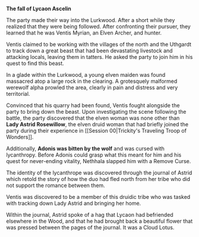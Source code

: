**The fall of Lycaon Ascelin**

The party made their way into the Lurkwood. After a short while they realized that they were being followed. 
After confronting their pursuer, they learned that he was Ventis Myrian, an Elven Archer, and hunter.

Ventis claimed to be working with the villages of the north and the Uthgardt to track down a great beast that had been devastating livestock and attacking locals, leaving them in tatters.
He asked the party to join him in his quest to find this beast.

In a glade within the Lurkwood, a young elven maiden was found massacred atop a large rock in the clearing. A grotesquely malformed werewolf alpha prowled the area, clearly in pain and distress and very territorial. 

Convinced that his quarry had been found, Ventis fought alongside the party to bring down the beast. Upon investigating the scene following the battle, the party discovered that the elven woman was none other than **Lady Astrid Rosewillow**, the elven druid woman that had briefly joined the party during their experience in [[Session 00|Trickity's Traveling Troop of Wonders]]. 

Additionally, **Adonis was bitten by the wolf** and was cursed with lycanthropy. Before Adonis could grasp what this meant for him and his quest for never-ending vitality, Nethhala slapped him with a Remove Curse.

The identity of the lycanthrope was discovered through the journal of Astrid which retold the story of how the duo had fled north from her tribe who did not support the romance between them.

Ventis was discovered to be a member of this druidic tribe who was tasked with tracking down Lady Astrid and bringing her home. 

Within the journal, Astrid spoke of a hag that Lycaon had befriended elsewhere in the Wood, and that he had brought back a beautiful flower that was pressed between the pages of the journal.
It was a Cloud Lotus.





